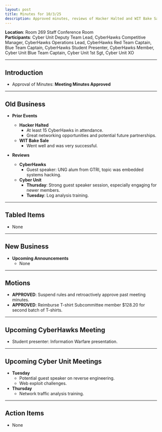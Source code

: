 ```yaml
---
layout: post
title: Minutes for 10/3/25
description: Approved minutes, reviews of Hacker Halted and WIT Bake Sale, guest speaker sessions, motions on reimbursements and retroactive approvals, and upcoming CyberHawks and Cyber Unit meetings.
---
```


**Location**: Room 269 Staff Conference Room  
**Participants**: Cyber Unit Deputy Team Lead, CyberHawks Competitive Manager, CyberHawks Operations Lead, CyberHawks Red Team Captain, Blue Team Captain, CyberHawks Student Presenter, CyberHawks Member, Cyber Unit Blue Team Captain, Cyber Unit 1st Sgt, Cyber Unit XO  

---

## Introduction

- Approval of Minutes: **Meeting Minutes Approved**

---

## Old Business

- **Prior Events**  
  - **Hacker Halted**  
    - At least 15 CyberHawks in attendance.  
    - Great networking opportunities and potential future partnerships.  
  - **WIT Bake Sale**  
    - Went well and was very successful.  

- **Reviews**  
  - **CyberHawks**  
    - Guest speaker: UNG alum from GTRI, topic was embedded systems hacking.  
  - **Cyber Unit**  
    - **Thursday**: Strong guest speaker session, especially engaging for newer members.  
    - **Tuesday**: Log analysis training.  

---

## Tabled Items

- None  

---

## New Business

- **Upcoming Announcements**  
  - None

---

## Motions

- **APPROVED**: Suspend rules and retroactively approve past meeting minutes.  
- **APPROVED**: Reimburse T-shirt Subcommittee member $128.20 for second batch of T-shirts.  

---

## Upcoming CyberHawks Meeting

- Student presenter: Information Warfare presentation.  

---

## Upcoming Cyber Unit Meetings

- **Tuesday**  
  - Potential guest speaker on reverse engineering.  
  - Web exploit challenges.  
- **Thursday**  
  - Network traffic analysis training.  

---

## Action Items

- None
